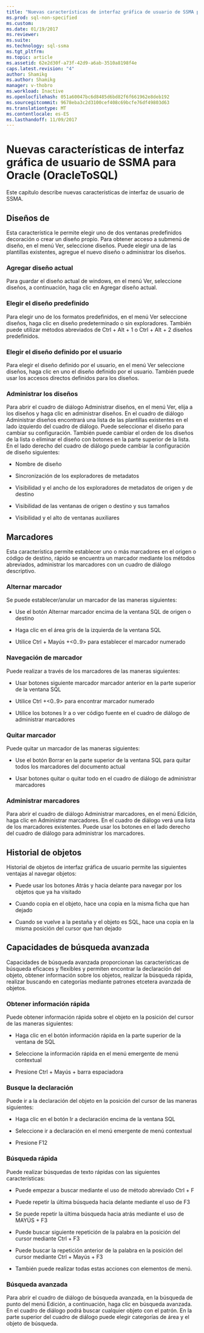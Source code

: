 ```yaml
---
title: "Nuevas características de interfaz gráfica de usuario de SSMA para Oracle (OracleToSQL) | Documentos de Microsoft"
ms.prod: sql-non-specified
ms.custom: 
ms.date: 01/19/2017
ms.reviewer: 
ms.suite: 
ms.technology: sql-ssma
ms.tgt_pltfrm: 
ms.topic: article
ms.assetid: 62e2d30f-a73f-42d9-a6ab-3510a8198f4e
caps.latest.revision: "4"
author: Shamikg
ms.author: Shamikg
manager: v-thobro
ms.workload: Inactive
ms.openlocfilehash: 051a60047bc6d8485d6bd82f6f661962e8deb192
ms.sourcegitcommit: 9678eba3c2d3100cef408c69bcfe76df49803d63
ms.translationtype: MT
ms.contentlocale: es-ES
ms.lasthandoff: 11/09/2017
---
```

# <a name="new-gui-features-in-ssma-for-oracle-oracletosql"></a>Nuevas características de interfaz gráfica de usuario de SSMA para Oracle (OracleToSQL)
Este capítulo describe nuevas características de interfaz de usuario de SSMA.  
  
## <a name="layouts"></a>Diseños de  
Esta característica le permite elegir uno de dos ventanas predefinidos decoración o crear un diseño propio. Para obtener acceso a submenú de diseño, en el menú Ver, seleccione diseños. Puede elegir una de las plantillas existentes, agregue el nuevo diseño o administrar los diseños.  
  
### <a name="add-current-layout"></a>Agregar diseño actual  
Para guardar el diseño actual de windows, en el menú Ver, seleccione diseños, a continuación, haga clic en Agregar diseño actual.  
  
### <a name="choose-predefined-layout"></a>Elegir el diseño predefinido  
Para elegir uno de los formatos predefinidos, en el menú Ver seleccione diseños, haga clic en diseño predeterminado o sin exploradores. También puede utilizar métodos abreviados de Ctrl + Alt + 1 o Ctrl + Alt + 2 diseños predefinidos.  
  
### <a name="choose-user-defined-layout"></a>Elegir el diseño definido por el usuario  
Para elegir el diseño definido por el usuario, en el menú Ver seleccione diseños, haga clic en uno el diseño definido por el usuario. También puede usar los accesos directos definidos para los diseños.  
  
### <a name="manage-layouts"></a>Administrar los diseños  
Para abrir el cuadro de diálogo Administrar diseños, en el menú Ver, elija a los diseños y haga clic en administrar diseños. En el cuadro de diálogo Administrar diseños encontrará una lista de las plantillas existentes en el lado izquierdo del cuadro de diálogo. Puede seleccionar el diseño para cambiar su configuración. También puede cambiar el orden de los diseños de la lista o eliminar el diseño con botones en la parte superior de la lista. En el lado derecho del cuadro de diálogo puede cambiar la configuración de diseño siguientes:  
  
-   Nombre de diseño  
  
-   Sincronización de los exploradores de metadatos  
  
-   Visibilidad y el ancho de los exploradores de metadatos de origen y de destino  
  
-   Visibilidad de las ventanas de origen o destino y sus tamaños  
  
-   Visibilidad y el alto de ventanas auxiliares  
  
## <a name="bookmarks"></a>Marcadores  
Esta característica permite establecer uno o más marcadores en el origen o código de destino, rápido se encuentra un marcador mediante los métodos abreviados, administrar los marcadores con un cuadro de diálogo descriptivo.  
  
### <a name="toggle-bookmark"></a>Alternar marcador  
Se puede establecer/anular un marcador de las maneras siguientes:  
  
-   Use el botón Alternar marcador encima de la ventana SQL de origen o destino  
  
-   Haga clic en el área gris de la izquierda de la ventana SQL  
  
-   Utilice Ctrl + Mayús +&lt;0..9&gt; para establecer el marcador numerado  
  
### <a name="bookmark-navigation"></a>Navegación de marcador  
Puede realizar a través de los marcadores de las maneras siguientes:  
  
-   Usar botones siguiente marcador marcador anterior en la parte superior de la ventana SQL  
  
-   Utilice Ctrl +&lt;0..9&gt; para encontrar marcador numerado  
  
-   Utilice los botones Ir a o ver código fuente en el cuadro de diálogo de administrar marcadores  
  
### <a name="removing-bookmark"></a>Quitar marcador  
Puede quitar un marcador de las maneras siguientes:  
  
-   Use el botón Borrar en la parte superior de la ventana SQL para quitar todos los marcadores del documento actual  
  
-   Usar botones quitar o quitar todo en el cuadro de diálogo de administrar marcadores  
  
### <a name="manage-bookmarks"></a>Administrar marcadores  
Para abrir el cuadro de diálogo Administrar marcadores, en el menú Edición, haga clic en Administrar marcadores. En el cuadro de diálogo verá una lista de los marcadores existentes. Puede usar los botones en el lado derecho del cuadro de diálogo para administrar los marcadores.  
  
## <a name="object-history"></a>Historial de objetos  
Historial de objetos de interfaz gráfica de usuario permite las siguientes ventajas al navegar objetos:  
  
-   Puede usar los botones Atrás y hacia delante para navegar por los objetos que ya ha visitado  
  
-   Cuando copia en el objeto, hace una copia en la misma ficha que han dejado  
  
-   Cuando se vuelve a la pestaña y el objeto es SQL, hace una copia en la misma posición del cursor que han dejado  
  
## <a name="advanced-search-capabilities"></a>Capacidades de búsqueda avanzada  
Capacidades de búsqueda avanzada proporcionan las características de búsqueda eficaces y flexibles y permiten encontrar la declaración del objeto, obtener información sobre los objetos, realizar la búsqueda rápida, realizar buscando en categorías mediante patrones etcetera avanzada de objetos.  
  
### <a name="get-quick-information"></a>Obtener información rápida  
Puede obtener información rápida sobre el objeto en la posición del cursor de las maneras siguientes:  
  
-   Haga clic en el botón información rápida en la parte superior de la ventana de SQL  
  
-   Seleccione la información rápida en el menú emergente de menú contextual  
  
-   Presione Ctrl + Mayús + barra espaciadora  
  
### <a name="find-declaration"></a>Busque la declaración  
Puede ir a la declaración del objeto en la posición del cursor de las maneras siguientes:  
  
-   Haga clic en el botón Ir a declaración encima de la ventana SQL  
  
-   Seleccione ir a declaración en el menú emergente de menú contextual  
  
-   Presione F12  
  
### <a name="quick-search"></a>Búsqueda rápida  
Puede realizar búsquedas de texto rápidas con las siguientes características:  
  
-   Puede empezar a buscar mediante el uso de método abreviado Ctrl + F  
  
-   Puede repetir la última búsqueda hacia delante mediante el uso de F3  
  
-   Se puede repetir la última búsqueda hacia atrás mediante el uso de MAYÚS + F3  
  
-   Puede buscar siguiente repetición de la palabra en la posición del cursor mediante Ctrl + F3  
  
-   Puede buscar la repetición anterior de la palabra en la posición del cursor mediante Ctrl + Mayús + F3  
  
-   También puede realizar todas estas acciones con elementos de menú.  
  
### <a name="advanced-search"></a>Búsqueda avanzada  
Para abrir el cuadro de diálogo de búsqueda avanzada, en la búsqueda de punto del menú Edición, a continuación, haga clic en búsqueda avanzada. En el cuadro de diálogo podrá buscar cualquier objeto con el patrón. En la parte superior del cuadro de diálogo puede elegir categorías de área y el objeto de búsqueda.  
  

